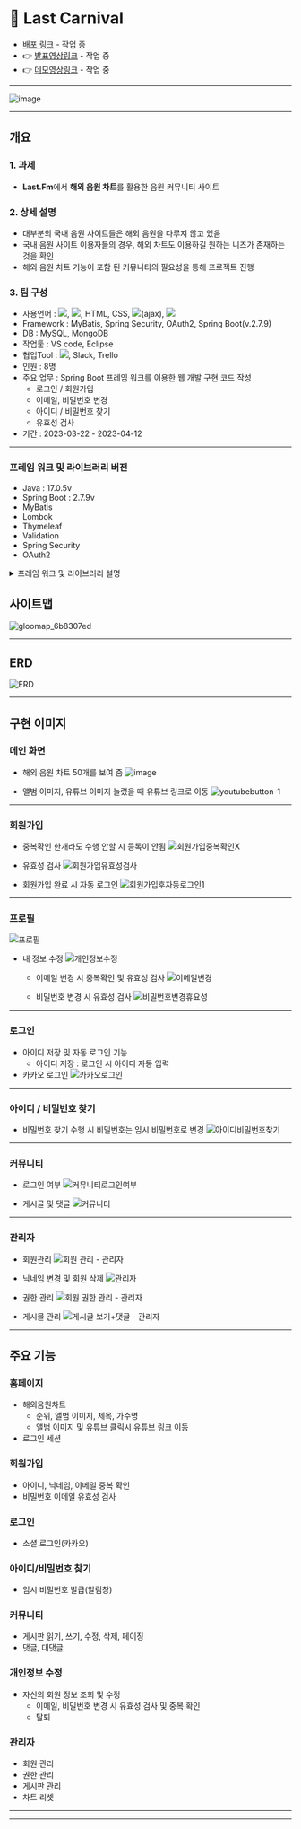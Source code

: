 # 🎵 Last Carnival
- [배포 링크]() - 작업 중
- 👉 [발표영상링크]() - 작업 중
- 👉 [데모영상링크]() - 작업 중
***
![image](https://user-images.githubusercontent.com/120995529/230265566-69714b94-2250-49ab-9974-8f7800c69e01.png)

***

## 개요
### 1. 과제
- **Last.Fm**에서 **해외 음원 차트**를 활용한 음원 커뮤니티 사이트

### 2. 상세 설명
- 대부분의 국내 음원 사이트들은 해외 음원을 다루지 않고 있음
- 국내 음원 사이트 이용자들의 경우, 해외 차트도 이용하길 원하는 니즈가 존재하는 것을 확인
- 해외 음원 차트 기능이 포함 된 커뮤니티의 필요성을 통해 프로젝트 진행

### 3. 팀 구성
- 사용언어 : <img src="https://img.shields.io/badge/Java-007396?style=flat&logo=Java&logoColor=white">, <img src="https://img.shields.io/badge/javascript-F7DF1E?style=flat&logo=javascript&logoColor=black">, HTML, CSS, <img src="https://img.shields.io/badge/jquery-0769AD?style=flat&logo=jquery&logoColor=white">(ajax), <img src="https://img.shields.io/badge/SQL-F80000?style=flat&logo=SQL&logoColor=white">
- Framework : MyBatis, Spring Security, OAuth2, Spring Boot(v.2.7.9)
- DB : MySQL, MongoDB
- 작업툴 : VS code, Eclipse
- 협업Tool : <img src="https://img.shields.io/badge/Github-#181717?style=for-the-badge&logo=Github&logoColor=white">, Slack, Trello
- 인원 : 8명
- 주요 업무 : Spring Boot 프레임 워크를 이용한 웹 개발 구현 코드 작성
  - 로그인 / 회원가입
  - 이메일, 비밀번호 변경
  - 아이디 / 비밀번호 찾기
  - 유효성 검사
- 기간 : 2023-03-22 - 2023-04-12
***

### 프레임 워크 및 라이브러리 버전
- Java : 17.0.5v
- Spring Boot : 2.7.9v
- MyBatis
- Lombok
- Thymeleaf
- Validation
- Spring Security
- OAuth2 <br>
<details>
<summary> 프레임 워크 및 라이브러리 설명 </summary>

```
Spring Boot : Spring Framework를 기반으로 한 Java 애플리케이션 개발을 더욱 쉽고 빠르게 만들어주는 도구
MyBatis : OMR 프레임 워크, 데이터베이스에 접근, SQL 쿼리와 객체를 쉽게 매핑
Lombok : Java 언어를 위한 라이브러리, 반복적인 코드 작성을 줄여주는 기능(Getter, Setter ..)
Thymeleaf : HTML의 문법에 맞추어 태그를 작성(HTML 파일에 Java 코드 X), 동적인 데이터를 처리
Validation : 데이터 유효성 검사
Spring Security : 인증과 인가를 담당(보안)
OAuth2 : 다른 애플리케이션에서 사용자 데이터에 대한 제한된 액세스 권한을 부여하기 위한 프로토콜, 인증과 원한 부여를 담당
```
</details>

## 사이트맵
![gloomap_6b8307ed](https://user-images.githubusercontent.com/120995529/230279022-86b2a5a4-caa2-4259-90f9-dc9506ac43ca.png)
***

## ERD
![ERD](https://user-images.githubusercontent.com/120995529/230278851-40454da6-0429-418b-a682-198c07c92bea.png)
***

## 구현 이미지
### 메인 화면
- 해외 음원 차트 50개를 보여 줌
![image](https://user-images.githubusercontent.com/120995529/230283352-916d974b-8bd7-46d4-9dc3-83ddd537aa73.png)

- 앨범 이미지, 유튜브 이미지 눌렀을 때 유튜브 링크로 이동
![youtubebutton-1](https://user-images.githubusercontent.com/120995529/230284511-ee522bc3-144a-49ab-acf0-a92e92415fbf.png)
***

### 회원가입
- 중복확인 한개라도 수행 안할 시 등록이 안됨
![회원가입중복확인X](https://user-images.githubusercontent.com/120995529/230286925-78f61c08-d589-4ba3-aef9-e4c7a6e4fc83.png)

- 유효성 검사
![회원가입유효성검사](https://user-images.githubusercontent.com/120995529/230287011-79be95aa-6ce0-4e30-bb70-b4b3442b10f8.png)

- 회원가입 완료 시 자동 로그인
![회원가입후자동로그인1](https://user-images.githubusercontent.com/120995529/230287394-42d1ad03-acf2-40dd-88b2-886e993147ff.png)
***

### 프로필 
![프로필](https://user-images.githubusercontent.com/120995529/230287658-a474c314-aade-43b4-a54f-25b1adce236f.png)

- 내 정보 수정
![개인정보수정](https://user-images.githubusercontent.com/120995529/230287823-183caf22-a069-40d0-bd98-b2776e71bd0c.png)

  - 이메일 변경 시 중복확인 및 유효성 검사
  ![이메일변경](https://user-images.githubusercontent.com/120995529/230290211-f978c6d4-1bef-459a-a8c0-5e4f26c2026f.jpg)


  - 비밀번호 변경 시 유효성 검사
  ![비밀번호변경휴요성](https://user-images.githubusercontent.com/120995529/230287999-6a4df00d-eccf-4e8a-8602-640e2aafd713.png)
***

### 로그인
- 아이디 저장 및 자동 로그인 기능
  - 아이디 저장 : 로그인 시 아이디 자동 입력
- 카카오 로그인
![카카오로그인](https://user-images.githubusercontent.com/120995529/230291839-393ea344-22f5-48b9-bafa-98acf5e455e1.png)
***

### 아이디 / 비밀번호 찾기
- 비밀번호 찾기 수행 시 비밀번호는 임시 비밀번호로 변경
![아이디비밀번호찾기](https://user-images.githubusercontent.com/120995529/230292688-2bff2a72-ed7f-4a5b-a2ec-d51f2a49af61.jpg)
***

### 커뮤니티
- 로그인 여부
![커뮤니티로그인여부](https://user-images.githubusercontent.com/120995529/230293673-de7e9b26-45b4-4430-b69c-7160262494da.jpg)

- 게시글 및 댓글 
![커뮤니티](https://user-images.githubusercontent.com/120995529/230296940-9c449c10-8336-4728-a790-c3a0a280dbf5.jpg)
***

### 관리자
- 회원관리
![회원 관리 - 관리자](https://user-images.githubusercontent.com/120995529/230303135-51701790-0ca4-4318-a178-1f30f0c385d0.png)

- 닉네임 변경 및 회원 삭제
![관리자](https://user-images.githubusercontent.com/120995529/230302072-94051e3b-d8c1-4725-a58b-7212e62b8d7f.jpg)

- 권한 관리
![회원 권한 관리 - 관리자](https://user-images.githubusercontent.com/120995529/230303344-ae97d43b-f4f0-44ec-8336-ff0eb4b082ad.png)

- 게시물 관리
![게시글 보기+댓글 - 관리자](https://user-images.githubusercontent.com/120995529/230303254-7edf9e50-f3a1-43ac-aec9-f2c40f323240.png)
***

## 주요 기능
### 홈페이지
- 해외음원차트
  - 순위, 앨범 이미지, 제목, 가수명
  - 앨범 이미지 및 유튜브 클릭시 유튜브 링크 이동
- 로그인 세션

### 회원가입
- 아이디, 닉네임, 이메일 중복 확인
- 비밀번호 이메일 유효성 검사

### 로그인
- 소셜 로그인(카카오)

### 아이디/비밀번호 찾기
- 임시 비밀번호 발급(알림창)

### 커뮤니티
- 게시판 읽기, 쓰기, 수정, 삭제, 페이징
- 댓글, 대댓글 

### 개인정보 수정
- 자신의 회원 정보 조회 및 수정
  - 이메일, 비밀번호 변경 시 유효성 검사 및 중복 확인
  - 탈퇴

### 관리자
- 회원 관리
- 권한 관리
- 게시판 관리
- 차트 리셋
***
***